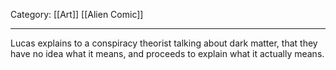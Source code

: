 Category: [[Art]] [[Alien Comic]]
___
Lucas explains to a conspiracy theorist talking about dark matter, that they have no idea what it means, and proceeds to explain what it actually means. 
